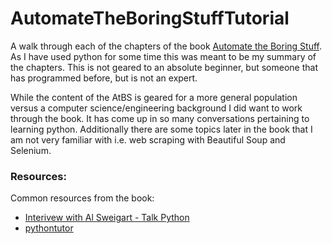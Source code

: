 # AutomateTheBoringStuffTutorial
A walk through each of the chapters of the book [Automate the Boring Stuff](https://automatetheboringstuff.com). As I have used python for some time this was meant to be my summary of the chapters. This is not geared to an absolute beginner, but someone that has programmed before, but is not an expert.  

While the content of the AtBS is geared for a more general population versus a computer science/engineering background I did want to work through the book. It has come up in so many conversations pertaining to learning python. Additionally there are some topics later in the book that I am not very familiar with i.e. web scraping with Beautiful Soup and Selenium.

### Resources:
Common resources from the book:
- [Interivew with Al Sweigart - Talk Python](https://talkpython.fm/episodes/show/19/automate-the-boring-stuff-with-python)
- [pythontutor](http://pythontutor.com)
